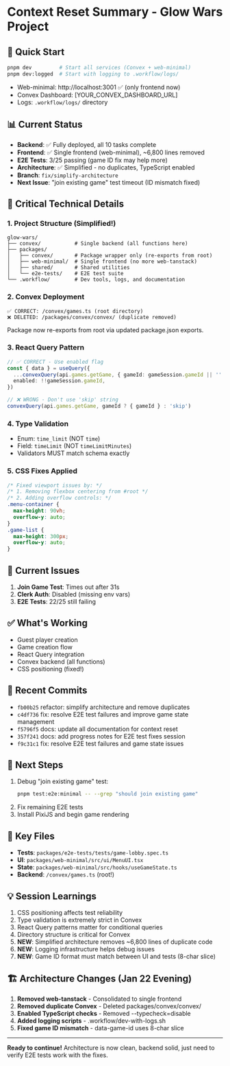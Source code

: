 # Context Reset Summary - Glow Wars Project

## 🚀 Quick Start
```bash
pnpm dev         # Start all services (Convex + web-minimal)
pnpm dev:logged  # Start with logging to .workflow/logs/
```
- Web-minimal: http://localhost:3001 ✅ (only frontend now)
- Convex Dashboard: [YOUR_CONVEX_DASHBOARD_URL]
- Logs: `.workflow/logs/` directory

## 📊 Current Status
- **Backend**: ✅ Fully deployed, all 10 tasks complete
- **Frontend**: ✅ Single frontend (web-minimal), ~6,800 lines removed
- **E2E Tests**: 3/25 passing (game ID fix may help more)
- **Architecture**: ✅ Simplified - no duplicates, TypeScript enabled
- **Branch**: `fix/simplify-architecture`
- **Next Issue**: "join existing game" test timeout (ID mismatch fixed)

## 🔧 Critical Technical Details

### 1. Project Structure (Simplified!)
```
glow-wars/
├── convex/           # Single backend (all functions here)
├── packages/
│   ├── convex/       # Package wrapper only (re-exports from root)
│   ├── web-minimal/  # Single frontend (no more web-tanstack)
│   ├── shared/       # Shared utilities
│   └── e2e-tests/    # E2E test suite
└── .workflow/        # Dev tools, logs, and documentation
```

### 2. Convex Deployment
```
✅ CORRECT: /convex/games.ts (root directory)
❌ DELETED: /packages/convex/convex/ (duplicate removed)
```
Package now re-exports from root via updated package.json exports.

### 3. React Query Pattern
```typescript
// ✅ CORRECT - Use enabled flag
const { data } = useQuery({
  ...convexQuery(api.games.getGame, { gameId: gameSession.gameId || '' }),
  enabled: !!gameSession.gameId,
})

// ❌ WRONG - Don't use 'skip' string
convexQuery(api.games.getGame, gameId ? { gameId } : 'skip')
```

### 4. Type Validation
- Enum: `time_limit` (NOT `time`)
- Field: `timeLimit` (NOT `timeLimitMinutes`)
- Validators MUST match schema exactly

### 5. CSS Fixes Applied
```css
/* Fixed viewport issues by: */
/* 1. Removing flexbox centering from #root */
/* 2. Adding overflow controls: */
.menu-container {
  max-height: 90vh;
  overflow-y: auto;
}
.game-list {
  max-height: 300px;
  overflow-y: auto;
}
```

## 🐛 Current Issues
1. **Join Game Test**: Times out after 31s
2. **Clerk Auth**: Disabled (missing env vars)
3. **E2E Tests**: 22/25 still failing

## ✅ What's Working
- Guest player creation
- Game creation flow
- React Query integration
- Convex backend (all functions)
- CSS positioning (fixed!)

## 📝 Recent Commits
- `fb00b25` refactor: simplify architecture and remove duplicates
- `c4df736` fix: resolve E2E test failures and improve game state management
- `f5796f5` docs: update all documentation for context reset
- `357f241` docs: add progress notes for E2E test fixes session
- `f9c31c1` fix: resolve E2E test failures and game state issues

## 🎯 Next Steps
1. Debug "join existing game" test:
   ```bash
   pnpm test:e2e:minimal -- --grep "should join existing game"
   ```
2. Fix remaining E2E tests
3. Install PixiJS and begin game rendering

## 🔑 Key Files
- **Tests**: `packages/e2e-tests/tests/game-lobby.spec.ts`
- **UI**: `packages/web-minimal/src/ui/MenuUI.tsx`
- **State**: `packages/web-minimal/src/hooks/useGameState.ts`
- **Backend**: `/convex/games.ts` (root!)

## 💡 Session Learnings
1. CSS positioning affects test reliability
2. Type validation is extremely strict in Convex
3. React Query patterns matter for conditional queries
4. Directory structure is critical for Convex
5. **NEW**: Simplified architecture removes ~6,800 lines of duplicate code
6. **NEW**: Logging infrastructure helps debug issues
7. **NEW**: Game ID format must match between UI and tests (8-char slice)

## 🏗️ Architecture Changes (Jan 22 Evening)
1. **Removed web-tanstack** - Consolidated to single frontend
2. **Removed duplicate Convex** - Deleted packages/convex/convex/
3. **Enabled TypeScript checks** - Removed --typecheck=disable
4. **Added logging scripts** - .workflow/dev-with-logs.sh
5. **Fixed game ID mismatch** - data-game-id uses 8-char slice

---
**Ready to continue!** Architecture is now clean, backend solid, just need to verify E2E tests work with the fixes.